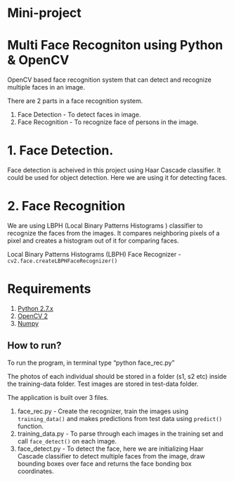 # Mini-project
# Multi Face Recogniton using Python & OpenCV

OpenCV based face recognition system that can detect and recognize multiple faces in an image.



There are 2 parts in a face recognition system.
  1. Face Detection - To detect faces in image.
  2. Face Recognition - To recognize face of  persons in the image.
  
# 1. Face Detection.
Face detection is acheived in this project using Haar Cascade classifier. It could be used for object detection. Here we are using it for detecting faces.

# 2. Face Recognition
We are using LBPH (Local Binary Patterns Histograms ) classifier to recognize the faces from the images. It compares neighboring pixels of a pixel and creates a histogram out of it for comparing faces.

Local Binary Patterns Histograms (LBPH) Face Recognizer - `cv2.face.createLBPHFaceRecognizer()`

# Requirements
1. [Python 2.7.x](https://www.python.org/downloads/)
2. [OpenCV 2](https://opencv.org/releases/)
3. [Numpy](https://www.numpy.org/)

## How to run?
To run the program, in terminal type “python face_rec.py”

The photos of each individual should be stored in a folder (s1, s2 etc) inside the training-data folder.
Test images are stored in test-data folder.

The application is built over 3 files. 
  1. face_rec.py - Create the recognizer, train the images using `training_data()` and makes predictions from test data using `predict()` function.
  2. training_data.py - To parse through each images in the training set and call `face_detect()` on each image.
  3. face_detect.py - To detect the face, here we are initializing Haar Cascade classifier to detect multiple faces from the image, draw bounding boxes over face and returns the face bonding box coordinates.


